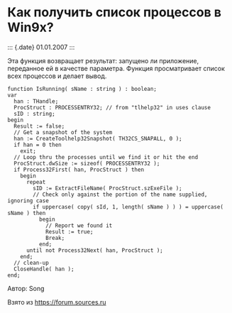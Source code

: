 Как получить список процессов в Win9x?
======================================

::: {.date}
01.01.2007
:::

Эта функция возвращает результат: запущено ли приложение, переданное ей
в качестве параметра. Функция просматривает список всех процессов и
делает вывод.

    function IsRunning( sName : string ) : boolean; 
    var 
      han : THandle; 
      ProcStruct : PROCESSENTRY32; // from "tlhelp32" in uses clause 
      sID : string; 
    begin 
      Result := false; 
      // Get a snapshot of the system 
      han := CreateToolhelp32Snapshot( TH32CS_SNAPALL, 0 ); 
      if han = 0 then 
        exit; 
      // Loop thru the processes until we find it or hit the end 
      ProcStruct.dwSize := sizeof( PROCESSENTRY32 ); 
      if Process32First( han, ProcStruct ) then 
        begin 
          repeat 
            sID := ExtractFileName( ProcStruct.szExeFile ); 
            // Check only against the portion of the name supplied, ignoring case 
            if uppercase( copy( sId, 1, length( sName ) ) ) = uppercase( sName ) then 
              begin 
                // Report we found it 
                Result := true; 
                Break; 
              end; 
          until not Process32Next( han, ProcStruct ); 
        end; 
      // clean-up 
      CloseHandle( han ); 
    end;

Автор: Song

Взято из <https://forum.sources.ru>
